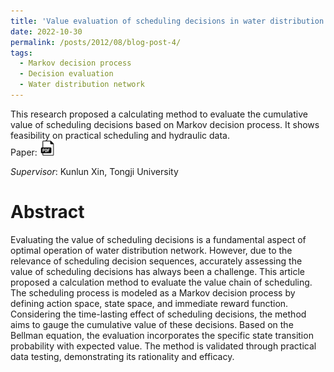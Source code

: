 ```yaml
---
title: 'Value evaluation of scheduling decisions in water distribution network'
date: 2022-10-30
permalink: /posts/2012/08/blog-post-4/
tags:
  - Markov decision process
  - Decision evaluation
  - Water distribution network
---
```

This research proposed a calculating method to evaluate the cumulative value of scheduling decisions based on Markov decision process. It shows feasibility on practical scheduling and hydraulic data. <br>
Paper: <a href="https://www.sciencedirect.com/science/article/pii/S2588912523000358" target="_blank" rel="noopener noreferrer">
  <img src="/images/pdf-icon.png" alt="PDF icon">
</a>

_Supervisor_: Kunlun Xin, Tongji University

Abstract
======
Evaluating the value of scheduling decisions is a fundamental aspect of optimal operation of water distribution network. However, due to the relevance of scheduling decision sequences, accurately assessing the value of scheduling decisions has always been a challenge. This article proposed a calculation method to evaluate the value chain of scheduling. The scheduling process is  modeled as a Markov decision process by defining action space, state space, and immediate reward function. Considering the time-lasting effect of scheduling decisions, the method aims to gauge the cumulative value of these decisions. Based on the Bellman equation, the evaluation incorporates the specific state transition probability with expected value. The method is validated through practical data testing, demonstrating its rationality and efficacy.
